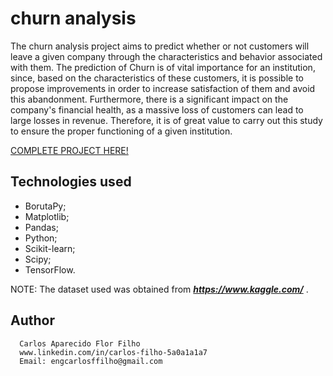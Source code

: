 # churn analysis
The churn analysis project aims to predict whether or not customers will leave a given company through the characteristics and behavior associated with them. The prediction of Churn is of vital importance for an institution, since, based on the characteristics of these customers, it is possible to propose improvements in order to increase satisfaction of them and avoid this abandonment. Furthermore, there is a significant impact on the company's financial health, as a massive loss of customers can lead to large losses in revenue. Therefore, it is of great value to carry out this study to ensure the proper functioning of a given institution.

[COMPLETE PROJECT HERE!](https://github.com/CarlosFFilho/churn_analysis/blob/main/churn_project.ipynb)


## Technologies used

  - BorutaPy;
  - Matplotlib;
  - Pandas;
  - Python;
  - Scikit-learn;
  - Scipy;
  - TensorFlow.

NOTE: The dataset used was obtained from ***https://www.kaggle.com/*** .


## Author

      Carlos Aparecido Flor Filho
      www.linkedin.com/in/carlos-filho-5a0a1a1a7
      Email: engcarlosffilho@gmail.com
